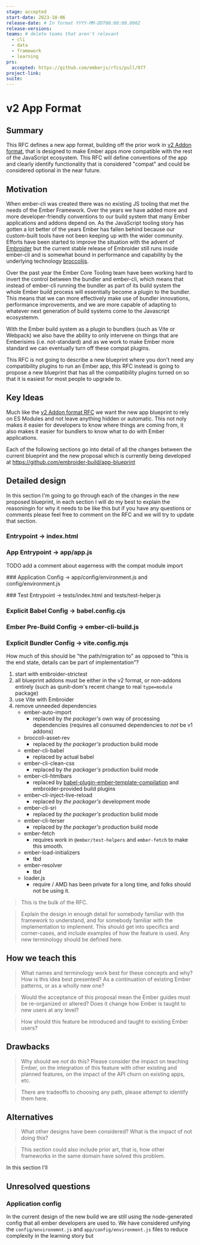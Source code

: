 ```yaml
---
stage: accepted
start-date: 2023-10-06
release-date: # In format YYYY-MM-DDT00:00:00.000Z
release-versions:
teams: # delete teams that aren't relevant
  - cli
  - data
  - framework
  - learning
prs:
  accepted: https://github.com/emberjs/rfcs/pull/977 
project-link:
suite: 
---
```


<!--- 
Directions for above: 

stage: Leave as is
start-date: Fill in with today's date, 2032-12-01T00:00:00.000Z
release-date: Leave as is
release-versions: Leave as is
teams: Include only the [team(s)](README.md#relevant-teams) for which this RFC applies
prs:
  accepted: Fill this in with the URL for the Proposal RFC PR
project-link: Leave as is
suite: Leave as is
-->

# v2 App Format 

## Summary

This RFC defines a new app format, 
building off the prior work in [v2 Addon format](https://rfcs.emberjs.com/id/0507-embroider-v2-package-format),
that is designed to make Ember apps more compatible with the rest of the JavaScript ecosystem. This RFC will define conventions of the app and clearly identify functionality that is considered "compat" and could be considered optional in the near future.

## Motivation

When ember-cli was created there was no existing JS tooling that met the needs of the Ember Framework. Over the years we have added more and more developer-friendly conventions to our build system that many Ember applications and addons depend on. As the JavaScript tooling story has gotten a lot better of the years Ember has fallen behind because our custom-built tools have not been keeping up with the wider community. Efforts have been started to improve the situation with the advent of [Embroider](https://github.com/embroider-build/embroider) but the current stable release of Embroider still runs inside ember-cli and is somewhat bound in performance and capability by the underlying technology [broccolijs](https://github.com/broccolijs/broccoli).

Over the past year the Ember Core Tooling team have been working hard to invert the control between the bundler and ember-cli, which means that instead of ember-cli running the bundler as part of its build system the whole Ember build process will essentially become a plugin to the bundler. This means that we can more effectively make use of bundler innovations, performance improvements, and we are more capable of adapting to whatever next generation of build systems come to the Javascript ecosystemm.

With the Ember build system as a plugin to bundlers (such as Vite or Webpack) we also have the ability to only intervene on things that are Emberisims (i.e. not-standard) and as we work to make Ember more standard we can eventually turn off these compat plugins.

This RFC is not going to describe a new blueprint where you don't need any compatibility plugins to run an Ember app, this RFC instead is going to propose a new blueprint that has all the compatibility plugins turned on so that it is easiest for most people to upgrade to.

## Key Ideas

Much like the [v2 Addon format RFC](https://rfcs.emberjs.com/id/0507-embroider-v2-package-format#key-ideas) we want the new app blueprint to rely on ES Modules and not leave anything hidden or automatic. This not noly makes it easier for developers to know where things are coming from, it also makes it easier for bundlers to know what to do with Ember applications.

Each of the following sections go into detail of all the changes between the current blueprint and the new proposal which is currently being developed at https://github.com/embroider-build/app-blueprint

## Detailed design

In this section I'm going to go through each of the changes in the new proposed blueprint, in each section I will do my best to explain the reasoningin for why it needs to be like this but if you have any questions or comments please feel free to comment on the RFC and we will try to update that section.

### Entrypoint -> index.html

### App Entrypoint -> app/app.js

TODO add a comment about eagerness with the compat module import

### Application Config -> app/config/environment.js and config/environment.js

### Test Entrypoint -> tests/index.html and tests/test-helper.js

### Explicit Babel Config -> babel.config.cjs

### Ember Pre-Build Config -> ember-cli-build.js

### Explicit Bundler Config -> vite.config.mjs



How much of this should be "the path/migration to" as opposed to "this is the end state, details can be part of implementation"?

1. start with embroider-strictest
2. all blueprint addons must be either in the v2 format, or non-addons entirely (such as qunit-dom's recent change to real `type=module` package) 
3. use Vite with Embroider
4. remove unneeded dependencies
    - ember-auto-import
        - replaced by _the packager's_ own way of processing dependencies
            (requires all consumed dependencies to _not_ be v1 addons)
    - broccoli-asset-rev
        - replaced by _the packager's_ production build mode
    - ember-cli-babel
        - replaced by actual babel 
    - ember-cli-clean-css
        - replaced by _the packager's_ production build mode
    - ember-cli-htmlbars
        - replaced by [babel-plugin-ember-template-compilation](https://github.com/emberjs/babel-plugin-ember-template-compilation/) and embroider-provided build plugins 
    - ember-cli-inject-live-reload
        - replaced by _the packager's_ development mode
    - ember-cli-sri
        - replaced by _the packager's_ production build mode
    - ember-cli-terser
        - replaced by _the packager's_ production build mode
    - ember-fetch
        - requires work in `@ember/test-helpers` and `ember-fetch` to make this smooth.
    - ember-load-initializers
        - tbd
    - ember-resolver
        - tbd
    - loader.js
        - require / AMD has been private for a long time, and folks should not be using it.
    

> This is the bulk of the RFC.

> Explain the design in enough detail for somebody
familiar with the framework to understand, and for somebody familiar with the
implementation to implement. This should get into specifics and corner-cases,
and include examples of how the feature is used. Any new terminology should be
defined here.

## How we teach this

> What names and terminology work best for these concepts and why? How is this
idea best presented? As a continuation of existing Ember patterns, or as a
wholly new one?

> Would the acceptance of this proposal mean the Ember guides must be
re-organized or altered? Does it change how Ember is taught to new users
at any level?

> How should this feature be introduced and taught to existing Ember
users?

## Drawbacks

> Why should we *not* do this? Please consider the impact on teaching Ember,
on the integration of this feature with other existing and planned features,
on the impact of the API churn on existing apps, etc.

> There are tradeoffs to choosing any path, please attempt to identify them here.

## Alternatives

> What other designs have been considered? What is the impact of not doing this?

> This section could also include prior art, that is, how other frameworks in the same domain have solved this problem.

In this section I'll 

## Unresolved questions

### Application config

In the current design of the new build we are still using the node-generated config that all ember developers are used to. We have considered unifying the `config/environemnt.js` and `app/config/environment.js` files to reduce complexity in the learning story but
